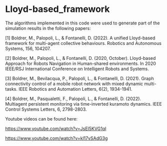 # Lloyd-based_framework

The algorithms implemented in this code were used to generate
part of the simulation results in the following papers:

[1] Boldrer, M., Palopoli, L., & Fontanelli, D. (2022).
 A unified Lloyd-based framework for multi-agent collective behaviours. 
 Robotics and Autonomous Systems, 156, 104207.

[2] Boldrer, M., Palopoli, L., & Fontanelli, D. (2020, October). 
 Lloyd-based Approach for Robots Navigation in Human-shared environments. 
 In 2020 IEEE/RSJ International Conference on Intelligent Robots and
 Systems.

[3] Boldrer, M., Bevilacqua, P., Palopoli, L., & Fontanelli, D. (2021).
 Graph connectivity control of a mobile robot network with mixed dynamic multi-tasks. 
 IEEE Robotics and Automation Letters, 6(2), 1934-1941.

[4] Boldrer, M., Pasqualetti, F., Palopoli, L., & Fontanelli, D. (2022). 
 Multiagent persistent monitoring via time-inverted kuramoto dynamics. 
 IEEE Control Systems Letters, 6, 2798-2803.

Youtube videos can be found here:

https://www.youtube.com/watch?v=JsEI5KVG1qI

https://www.youtube.com/watch?v=kl17vSAdG3g

